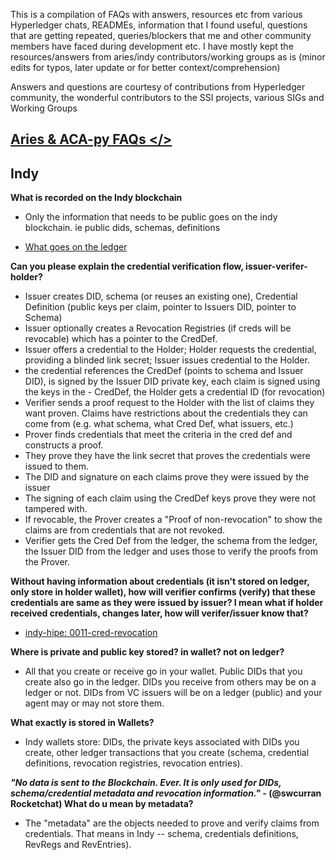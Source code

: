 
This is a compilation of FAQs with answers, resources etc from various Hyperledger chats, READMEs, information that I found useful, questions that are getting repeated, queries/blockers that me and other community members have faced during development etc. I have mostly kept the resources/answers from aries/indy contributors/working groups as is (minor edits for typos, later update or for better context/comprehension)

Answers and questions are courtesy of contributions from Hyperledger community, the wonderful contributors to the SSI projects, various SIGs and Working Groups

## <ins> [Aries & ACA-py FAQs](./ACA-py.md) </>

## Indy

**What is recorded on the Indy blockchain**

* Only the information that needs to be public goes on the indy blockchain. ie public dids, schemas, definitions

* [What goes on the ledger](https://www.evernym.com/wp-content/uploads/2017/07/What-Goes-On-The-Ledger.pdf)

**Can you please explain the credential verification flow, issuer-verifer-holder?**

- Issuer creates DID, schema (or reuses an existing one), Credential Definition (public keys per claim, pointer to Issuers DID, pointer to Schema)
- Issuer optionally creates a Revocation Registries (if creds will be revocable) which has a pointer to the CredDef.
- Issuer offers a credential to the Holder; Holder requests the credential, providing a blinded link secret; Issuer issues credential to the Holder.
- the credential references the CredDef (points to schema and Issuer DID), is signed by the Issuer DID private key, each claim is signed using the keys in the - CredDef, the Holder gets a credential ID (for revocation)
- Verifier sends a proof request to the Holder with the list of claims they want proven. Claims have restrictions about the credentials they can come from (e.g. what schema, what Cred Def, what issuers, etc.)
- Prover finds credentials that meet the criteria in the cred def and constructs a proof.
- They prove they have the link secret that proves the credentials were issued to them.
- The DID and signature on each claims prove they were issued by the issuer
- The signing of each claim using the CredDef keys prove they were not tampered with.
- If revocable, the Prover creates a "Proof of non-revocation" to show the claims are from credentials that are not revoked.
- Verifier gets the Cred Def from the ledger, the schema from the ledger, the Issuer DID from the ledger and uses those to verify the proofs from the Prover.

**Without having information about credentials (it isn't stored on ledger, only store in holder wallet), how will verifier confirms (verify) that these credentials are same as they were issued by issuer? I mean what if holder received credentials, changes later, how will verifer/issuer know that?**

* [indy-hipe: 0011-cred-revocation](https://github.com/hyperledger/indy-hipe/tree/master/text/0011-cred-revocation)

**Where is private and public key stored? in wallet? not on ledger?**

* All that you create or receive go in your wallet. Public DIDs that you create also go in the ledger. DIDs you receive from others may be on a ledger or not. DIDs from VC issuers will be on a ledger (public) and your agent may or may not store them.

**What exactly is stored in Wallets?**

* Indy wallets store: DIDs, the private keys associated with DIDs you create, other ledger transactions that you create (schema, credential definitions, revocation registries, revocation entries).

***"No data is sent to the Blockchain. Ever. It is only used for DIDs, schema/credential metadata and revocation information."* - (@swcurran Rocketchat)  What do u mean by metadata?**

* The "metadata" are the objects needed to prove and verify claims from credentials. That means in Indy -- schema, credentials definitions, RevRegs and RevEntries).

